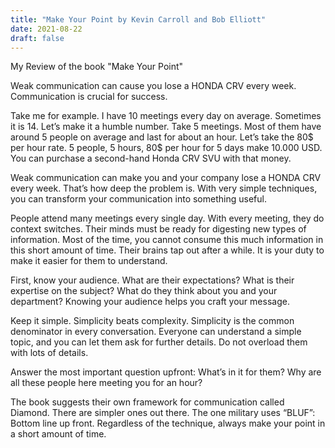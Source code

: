 ```yaml
---
title: "Make Your Point by Kevin Carroll and Bob Elliott"
date: 2021-08-22
draft: false
---
```


My Review of the book "Make Your Point"

Weak communication can cause you lose a HONDA CRV every week. Communication is crucial for success.

Take me for example. I have 10 meetings every day on average. Sometimes it is 14. Let’s make it a humble number. Take 5 meetings. Most of them have around 5 people on average and last for about an hour. Let’s take the 80$ per hour rate. 5 people, 5 hours, 80$ per hour for 5 days make 10.000 USD. You can purchase a second-hand Honda CRV SVU with that money. 

Weak communication can make you and your company lose a HONDA CRV every week. That’s how deep the problem is. With very simple techniques, you can transform your communication into something useful. 

People attend many meetings every single day. With every meeting, they do context switches. Their minds must be ready for digesting new types of information. Most of the time, you cannot consume this much information in this short amount of time. Their brains tap out after a while. It is your duty to make it easier for them to understand.

First, know your audience. What are their expectations? What is their expertise on the subject? What do they think about you and your department? Knowing your audience helps you craft your message.

Keep it simple. Simplicity beats complexity. Simplicity is the common denominator in every conversation. Everyone can understand a simple topic, and you can let them ask for further details. Do not overload them with lots of details. 

Answer the most important question upfront: What’s in it for them? Why are all these people here meeting you for an hour?

The book suggests their own framework for communication called Diamond. There are simpler ones out there. The one military uses “BLUF”: Bottom line up front. Regardless of the technique, always make your point in a short amount of time.